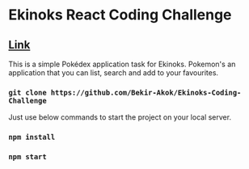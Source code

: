 # Ekinoks React Coding Challenge
## <a href="https://ekinoks-coding-challenge.vercel.app/" target="_blank">Link</a>

This is a simple Pokédex application task for Ekinoks.
Pokemon's an application that you can list, search and add to your favourites.

### `git clone https://github.com/Bekir-Akok/Ekinoks-Coding-Challenge`
Just use below commands to start the project on your local server.

### `npm install`
### `npm start`
